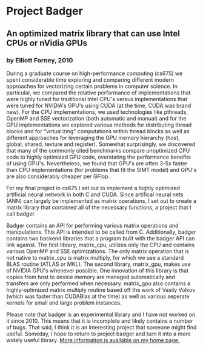 # Project Badger

## An optimized matrix library that can use Intel CPUs or nVidia GPUs

### by Elliott Forney, 2010

During a graduate course on high-performance computing (cs675) we spent considerable time exploring and comparing different modern approaches for vectorizing certain problems in computer science.  In particular, we compared the relative performance of implementations that were highly tuned for traditional Intel CPU's versus implementations that were tuned for NVIDIA's GPU's using CUDA (at the time, CUDA was brand new).  For the CPU implementations, we used technologies like pthreads, OpenMP and SSE vectorization (both automatic and manual) and for the GPU implementations we explored various methods for distributing thread blocks and for "virtualizing" computations within thread blocks as well as different approaches for leveraging the GPU memory hierarchy (host, global, shared, texture and register).  Somewhat surprisingly, we discovered that many of the commonly cited benchmarks compare unoptimized CPU code to highly optimized GPU code, overstating the performance benefits of using GPU's.  Nevertheless, we found that GPU's are often 3-5x faster than CPU implementations (for problems that fit the SIMT model) and GPU's are also considerably cheaper per GFlop.

For my final project in cs675 I set out to implement a highly optimized artificial neural network in both C and CUDA.  Since artifical neural nets (ANN) can largely be implemented as matrix operations, I set out to create a matrix library that contained all of the necessary functions, a project that I call badger.

Badger contains an API for performing various matrix operations and manipulations.  This API is intended to be called from C.  Additionally, badger contains two backend libraries that a program built with the badger API can link against.  The first library, matrix_cpu, utilizes only the CPU and contains various OpenMP and SSE optimizations.  The only matrix operation that is not native to matrix_cpu is matrix multiply, for which we use a standard BLAS routine (ATLAS or MKL).  The second library, matrix_gpu, makes use of NVIDIA GPU's whenever possible.  One innovation of this library is that copies from host to device memory are managed automatically and transfers are only performed when necessary.  matrix_gpu also contains a highly-optimized matrix multiply routine based off the work of Vasily Volkov (which was faster than CUDABlas at the time) as well as various seperate kernels for small and large problem instances.

Please note that badger is an experimental library and I have not worked on it since 2010.  This means that it is incomplete and likely contains a number of bugs.  That said, I think it is an interesting project that someone might find useful.  Someday, I hope to return to project badger and turn it into a more widely useful library.  [More information is available on my home page.](http://www.elliottforney.com/projects/badger/)
